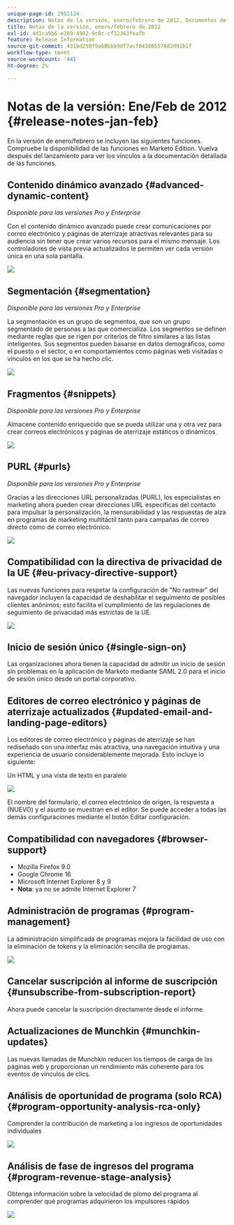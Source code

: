 ```yaml
---
unique-page-id: 2951124
description: Notas de la versión, enero/febrero de 2012, Documentos de Marketo, documentación del producto
title: Notas de la versión, enero/febrero de 2012
exl-id: 4d1ca9b6-e269-4982-9c0c-cf12363feafb
feature: Release Information
source-git-commit: 431bd258f9a68bbb9df7acf043085578d3d91b1f
workflow-type: tm+mt
source-wordcount: '441'
ht-degree: 2%

---
```


# Notas de la versión: Ene/Feb de 2012 {#release-notes-jan-feb}

En la versión de enero/febrero se incluyen las siguientes funciones. Compruebe la disponibilidad de las funciones en Marketo Edition. Vuelva después del lanzamiento para ver los vínculos a la documentación detallada de las funciones.

## Contenido dinámico avanzado {#advanced-dynamic-content}

_Disponible para las versiones Pro y Enterprise_

Con el contenido dinámico avanzado puede crear comunicaciones por correo electrónico y páginas de aterrizaje atractivas relevantes para su audiencia sin tener que crear varios recursos para el mismo mensaje. Los controladores de vista previa actualizados le permiten ver cada versión única en una sola pantalla.

![](assets/image2014-9-23-9-3a50-3a27.png)

## Segmentación  {#segmentation}

_Disponible para las versiones Pro y Enterprise_

La segmentación es un grupo de segmentos, que son un grupo segmentado de personas a las que comercializa. Los segmentos se definen mediante reglas que se rigen por criterios de filtro similares a las listas inteligentes. Sus segmentos pueden basarse en datos demográficos, como el puesto o el sector, o en comportamientos como páginas web visitadas o vínculos en los que se ha hecho clic.

![](assets/image2014-9-23-9-3a50-3a42.png)

## Fragmentos {#snippets}

_Disponible para las versiones Pro y Enterprise_

Almacene contenido enriquecido que se pueda utilizar una y otra vez para crear correos electrónicos y páginas de aterrizaje estáticos o dinámicos.

![](assets/image2014-9-23-9-3a50-3a58.png)

## PURL {#purls}

_Disponible para las versiones Pro y Enterprise_

Gracias a las direcciones URL personalizadas (PURL), los especialistas en marketing ahora pueden crear direcciones URL específicas del contacto para impulsar la personalización, la mensurabilidad y las respuestas de alza en programas de marketing multitáctil tanto para campañas de correo directo como de correo electrónico.

![](assets/image2014-9-23-9-3a51-3a11.png)

## Compatibilidad con la directiva de privacidad de la UE {#eu-privacy-directive-support}

Las nuevas funciones para respetar la configuración de &quot;No rastrear&quot; del navegador incluyen la capacidad de deshabilitar el seguimiento de posibles clientes anónimos; esto facilita el cumplimiento de las regulaciones de seguimiento de privacidad más estrictas de la UE.

![](assets/image2014-9-23-9-3a51-3a32.png)

## Inicio de sesión único {#single-sign-on}

Las organizaciones ahora tienen la capacidad de admitir un inicio de sesión sin problemas en la aplicación de Marketo mediante SAML 2.0 para el inicio de sesión único desde un portal corporativo.

## Editores de correo electrónico y páginas de aterrizaje actualizados {#updated-email-and-landing-page-editors}

Los editores de correo electrónico y páginas de aterrizaje se han rediseñado con una interfaz más atractiva, una navegación intuitiva y una experiencia de usuario considerablemente mejorada. Esto incluye lo siguiente:

Un HTML y una vista de texto en paralelo

![](assets/image2014-9-23-9-3a51-3a54.png)

El nombre del formulario, el correo electrónico de origen, la respuesta a (NUEVO) y el asunto se muestran en el editor. Se puede acceder a todas las demás configuraciones mediante el botón Editar configuración.

## Compatibilidad con navegadores {#browser-support}

* Mozilla Firefox 9.0
* Google Chrome 16
* Microsoft Internet Explorer 8 y 9
* **Nota**: ya no se admite Internet Explorer 7

## Administración de programas {#program-management}

La administración simplificada de programas mejora la facilidad de uso con la eliminación de tokens y la eliminación sencilla de programas.

![](assets/image2014-9-23-9-3a52-3a11.png)

## Cancelar suscripción al informe de suscripción {#unsubscribe-from-subscription-report}

Ahora puede cancelar la suscripción directamente desde el informe.

## Actualizaciones de Munchkin {#munchkin-updates}

Las nuevas llamadas de Munchkin reducen los tiempos de carga de las páginas web y proporcionan un rendimiento más coherente para los eventos de vínculos de clics.

## Análisis de oportunidad de programa (solo RCA) {#program-opportunity-analysis-rca-only}

Comprender la contribución de marketing a los ingresos de oportunidades individuales

![](assets/image2014-9-23-9-3a52-3a30.png)

## Análisis de fase de ingresos del programa {#program-revenue-stage-analysis}

Obtenga información sobre la velocidad de plomo del programa al comprender qué programas adquirieron los impulsores rápidos

![](assets/image2014-9-23-9-3a52-3a47.png)
